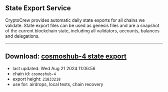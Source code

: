 ## State Export Service
CryptoCrew provides automatic daily state exports for all chains we validate. State export files can be used as genesis files and are a snapshot of the current blockchain state, including all validators, accounts, balances and delegations.

---
**Download: [cosmoshub-4 state export](https://dl-eu2.ccvalidators.com/SERVICE/cosmoshub/cosmoshub-4_export_21833218.json)**
---

- last updated: Wed Aug 21 2024 11:06:56
- chain id: `cosmoshub-4`
- export height: `21833218`
- use for: airdrops, local tests, chain recovery
